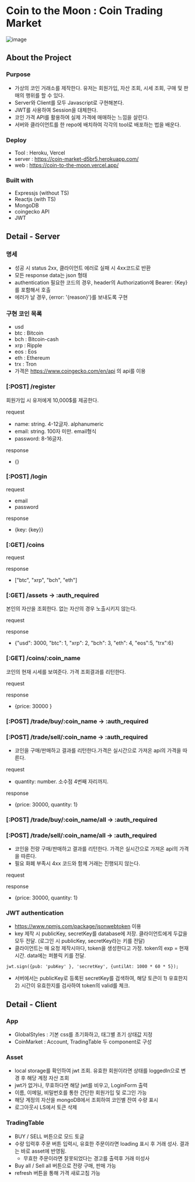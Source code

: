 # Coin to the Moon : Coin Trading Market
![image](https://user-images.githubusercontent.com/40906871/144613952-c55274d0-6009-4e79-8f56-671824ddedd4.png)


## About the Project

### Purpose

- 가상의 코인 거래소를 제작한다. 유저는 회원가입, 자산 조회, 시세 조회, 구매 및 판매의 행위를 할 수 있다.
- Server와 Client를 모두 Javascript로 구현해본다. 
- JWT를 사용하여 Session을 대체한다. 
- 코인 가격 API를 활용하여 실제 가격에 매매하는 느낌을 살린다. 
- 서버와 클라이언트를 한 repo에 배치하여 각각의 tool로 배포하는 법을 배운다.

### Deploy
- Tool : Heroku, Vercel
- server : https://coin-market-d5br5.herokuapp.com/
- web : https://coin-to-the-moon.vercel.app/

### Built with

- Expressjs (without TS)
- Reactjs (with TS)
- MongoDB
- coingecko API
- JWT


## Detail - Server

### 명세
- 성공 시 status 2xx, 클라이언트 에러로 실패 시 4xx코드로 반환
- 모든 response data는 json 형태
- authentication 필요한 코드의 경우, header의 Authorization에 Bearer: {Key} 를 포함해서 호출
- 에러가 날 경우, {error: '{reason}'}를 보내도록 구현

### 구현 코인 목록

- usd
- btc : Bitcoin
- bch : Bitcoin-cash
- xrp : Ripple
- eos : Eos
- eth : Ethereum
- trx : Tron
- 가격은 https://www.coingecko.com/en/api 의 api를 이용

### [:POST] /register

회원가입 시 유저에게 10,000$를 제공한다.

request

- name: string. 4-12글자. alphanumeric
- email: string. 100자 미만. email형식
- password: 8-16글자.

response

- {}

### [:POST] /login

request

- email
- password

response

- {key: {key}}

### [:GET] /coins

request

response

- ["btc", "xrp", "bch", "eth"]

### [:GET] /assets -> :auth_required

본인의 자산을 조회한다. 없는 자산의 경우 노출시키지 않는다.

request

response

- {"usd": 3000, "btc": 1, "xrp": 2, "bch": 3, "eth": 4, "eos":5, "trx":6}

### [:GET] /coins/:coin_name

코인의 현재 시세를 보여준다.
가격 조회결과를 리턴한다.

request

response

- {price: 30000 }

### [:POST] /trade/buy/:coin_name -> :auth_required

### [:POST] /trade/sell/:coin_name -> :auth_required

- 코인을 구매/판매하고 결과를 리턴한다.가격은 실시간으로 가져온 api의 가격을 따른다.

request

- quantity: number. 소수점 4번째 자리까지.

response

- {price: 30000, quantity: 1}

### [:POST] /trade/buy/:coin_name/all -> :auth_required

### [:POST] /trade/sell/:coin_name/all -> :auth_required

- 코인을 전량 구매/판매하고 결과를 리턴한다. 가격은 실시간으로 가져온 api의 가격을 따른다.
- 필요 화폐 부족시 4xx 코드와 함께 거래는 진행되지 않는다.

request

response

- {price: 30000, quantity: 1}

### JWT authentication

- https://www.npmjs.com/package/jsonwebtoken 이용
- key 제작 시 publicKey, secretKey를 database에 저장. 클라이언트에게 두값을 모두 전달. (로그인 시 publicKey, secretKey라는 키를 전달)
- 클라이언트는 매 요청 제작시마다, token을 생성한다고 가정. token의 exp = 현재시간. data에는 퍼블릭 키를 전달.

```
jwt.sign({pub: 'pubKey' }, 'secretKey', {untilAt: 1000 * 60 * 5});
```

- 서버에서는 publicKey로 등록된 secretKey를 검색하여, 해당 토큰이 1) 유효한지 2) 시간이 유효한지를 검사하여 token의 valid를 체크.

## Detail - Client

### App
- GlobalStyles : 기본 css를 초기화하고, 태그별 초기 상태값 지정
- CoinMarket : Account, TradingTable 두 component로 구성

### Asset
- local storage를 확인하여 jwt 조회. 유효한 회원이라면 상태를 loggedIn으로 변경 후 해당 계정 자산 조회
- jwt가 없거나, 무효하다면 해당 jwt를 비우고, LoginForm 출력
- 이름, 이메일, 비밀번호를 통한 간단한 회원가입 및 로그인 가능
- 해당 계정의 자산을 mongoDB에서 조회하여 코인별 잔여 수량 표시
- 로그아웃시 LS에서 토큰 삭제

### TradingTable
- BUY / SELL 버튼으로 모드 토글
- 수량 입력후 주문 버튼 입력시, 유효한 주문이라면 loading 표시 후 거래 성사. 결과는 바로 asset에 반영됨.
  - 무효한 주문이라면 잘못되었다는 경고를 출력후 거래 미성사
- Buy all / Sell all 버튼으로 전량 구매, 판매 가능
- refresh 버튼을 통해 가격 새로고침 가능
